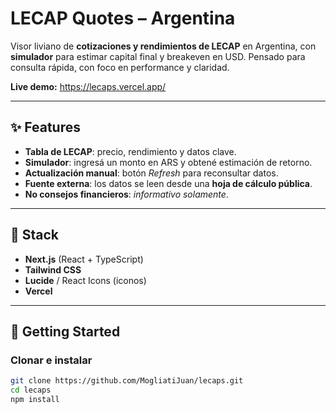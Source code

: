 # LECAP Quotes – Argentina

Visor liviano de **cotizaciones y rendimientos de LECAP** en Argentina, con **simulador** para estimar capital final y breakeven en USD. Pensado para consulta rápida, con foco en performance y claridad.

**Live demo:** https://lecaps.vercel.app/

---

## ✨ Features

- **Tabla de LECAP**: precio, rendimiento y datos clave.
- **Simulador**: ingresá un monto en ARS y obtené estimación de retorno.
- **Actualización manual**: botón _Refresh_ para reconsultar datos.
- **Fuente externa**: los datos se leen desde una **hoja de cálculo pública**.
- **No consejos financieros**: _informativo solamente_.

---

## 🧱 Stack

- **Next.js** (React + TypeScript)
- **Tailwind CSS**
- **Lucide** / React Icons (iconos)
- **Vercel**

---

## 🚀 Getting Started

### Clonar e instalar
```bash
git clone https://github.com/MogliatiJuan/lecaps.git
cd lecaps
npm install

